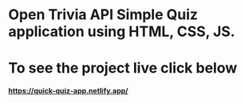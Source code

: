 <h1>Open Trivia API Simple Quiz application using HTML, CSS, JS.</h1>

# To see the project live click below

#### https://quick-quiz-app.netlify.app/
